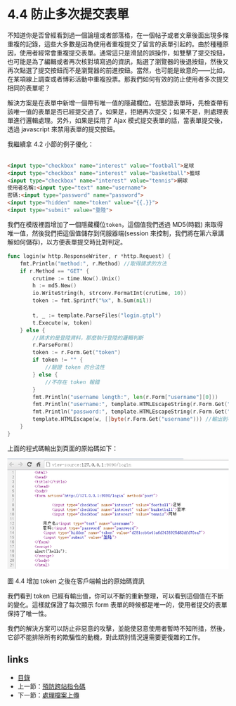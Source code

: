# 4.4 防止多次提交表單

不知道你是否曾經看到過一個論壇或者部落格，在一個帖子或者文章後面出現多條重複的記錄，這些大多數是因為使用者重複提交了留言的表單引起的。由於種種原因，使用者經常會重複提交表單。通常這只是滑鼠的誤操作，如雙擊了提交按鈕，也可能是為了編輯或者再次核對填寫過的資訊，點選了瀏覽器的後退按鈕，然後又再次點選了提交按鈕而不是瀏覽器的前進按鈕。當然，也可能是故意的——比如，在某項線上調查或者博彩活動中重複投票。那我們如何有效的防止使用者多次提交相同的表單呢？

解決方案是在表單中新增一個帶有唯一值的隱藏欄位。在驗證表單時，先檢查帶有該唯一值的表單是否已經提交過了。如果是，拒絕再次提交；如果不是，則處理表單進行邏輯處理。另外，如果是採用了 Ajax 模式提交表單的話，當表單提交後，透過 javascript 來禁用表單的提交按鈕。

我繼續拿 4.2 小節的例子優化：
```html

<input type="checkbox" name="interest" value="football">足球
<input type="checkbox" name="interest" value="basketball">籃球
<input type="checkbox" name="interest" value="tennis">網球
使用者名稱:<input type="text" name="username">
密碼:<input type="password" name="password">
<input type="hidden" name="token" value="{{.}}">
<input type="submit" value="登陸">
```
我們在模版裡面增加了一個隱藏欄位`token`，這個值我們透過 MD5(時戳) 來取得唯一值，然後我們把這個值儲存到伺服器端(session 來控制，我們將在第六章講解如何儲存)，以方便表單提交時比對判定。

```Go
func login(w http.ResponseWriter, r *http.Request) {
	fmt.Println("method:", r.Method) //取得請求的方法
	if r.Method == "GET" {
		crutime := time.Now().Unix()
		h := md5.New()
		io.WriteString(h, strconv.FormatInt(crutime, 10))
		token := fmt.Sprintf("%x", h.Sum(nil))

		t, _ := template.ParseFiles("login.gtpl")
		t.Execute(w, token)
	} else {
		//請求的是登陸資料，那麼執行登陸的邏輯判斷
		r.ParseForm()
		token := r.Form.Get("token")
		if token != "" {
			//驗證 token 的合法性
		} else {
			//不存在 token 報錯
		}
		fmt.Println("username length:", len(r.Form["username"][0]))
		fmt.Println("username:", template.HTMLEscapeString(r.Form.Get("username"))) //輸出到伺服器端
		fmt.Println("password:", template.HTMLEscapeString(r.Form.Get("password")))
		template.HTMLEscape(w, []byte(r.Form.Get("username"))) //輸出到客戶端
	}
}
```
上面的程式碼輸出到頁面的原始碼如下：

![](images/4.4.token.png)

圖 4.4 增加 token 之後在客戶端輸出的原始碼資訊

我們看到 token 已經有輸出值，你可以不斷的重新整理，可以看到這個值在不斷的變化。這樣就保證了每次顯示 form 表單的時候都是唯一的，使用者提交的表單保持了唯一性。

我們的解決方案可以防止非惡意的攻擊，並能使惡意使用者暫時不知所措，然後，它卻不能排除所有的欺騙性的動機，對此類別情況還需要更復雜的工作。

## links
   * [目錄](<preface.md>)
   * 上一節：[預防跨站指令碼](<04.3.md>)
   * 下一節：[處理檔案上傳](<04.5.md>)
